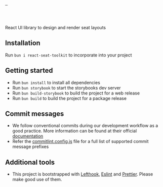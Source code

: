 <br/>

<a aria-label="License" href="https://github.com/mezh-hq/react-seat-toolkit/blob/main/LICENSE">
  <img alt="" src="https://img.shields.io/badge/License-MIT-yellow.svg">
</a>
<a aria-label="CI Release" href="https://github.com/mezh-hq/react-seat-toolkit/actions/workflows/release.yml">
  <img alt="" src="https://github.com/mezh-hq/react-seat-toolkit/actions/workflows/release.yml/badge.svg">
</a>
<a aria-label="CI Release" href="https://github.com/mezh-hq/react-seat-toolkit/actions/workflows/prerelease.yml">
  <img alt="" src="https://github.com/mezh-hq/react-seat-toolkit/actions/workflows/prerelease.yml/badge.svg">
</a>
 
<br/> <br/>

React UI library to design and render seat layouts

## Installation

Run `bun i react-seat-toolkit` to incorporate into your project <br/>

## Getting started

- Run `bun install` to install all dependencies
- Run `bun storybook` to start the storybooks dev server
- Run `bun build-storybook` to build the project for a web release
- Run `bun build` to build the project for a package release

## Commit messages

- We follow conventional commits during our development workflow as a good practice. More information can be found at their official [documentation](https://www.conventionalcommits.org/en/v1.0.0-beta.4/#examples)
- Refer the [commitlint.config.js](https://github.com/akalanka47000/react-seat-toolkit/blob/main/commitlint.config.cjs) file for a full list of supported commit message prefixes

## Additional tools

- This project is bootstrapped with [Lefthook](https://evilmartians.com/opensource/lefthook), [Eslint](https://eslint.org/) and [Prettier](https://prettier.io/). Please make good use of them.

<br/>
